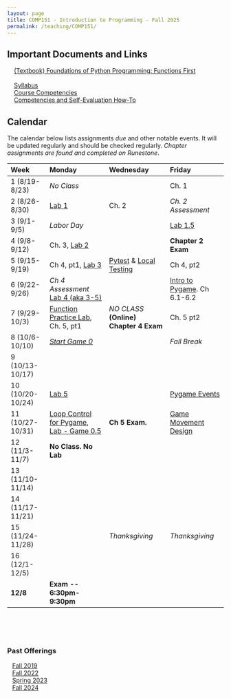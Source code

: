 ```yaml
---
layout: page
title: COMP151 - Introduction to Programming - Fall 2025
permalink: /teaching/COMP151/
---
```


## Important Documents and Links

&nbsp;&nbsp;&nbsp; [(Textbook) Foundations of Python Programming: Functions First](https://runestone.academy/ns/books/published/mc_comp151_foppff_fa25/fopp-ff-3.html) <br><br>
&nbsp;&nbsp;&nbsp; [Syllabus](/teaching/COMP151/fa25/comp151-syllabus.pdf)<br>
&nbsp;&nbsp;&nbsp; [Course Competencies](/teaching/COMP151/fa25/COMP151-Competencies.pdf)<br>
&nbsp;&nbsp;&nbsp; [Competencies and Self-Evaluation How-To](/teaching/ungrading/howto-portfolio)

## Calendar

The calendar below lists assignments *due* and other notable events.  It will be updated regularly and should be checked regularly. *Chapter assignments are found and completed on Runestone*.

| Week | Monday | Wednesday | Friday |
| :-- | :-- | :-- | :-- |
| 1 (8/19-8/23)|  *No Class*   |     | Ch. 1  |
| 2 (8/26-8/30)| [Lab 1](https://classroom.github.com/a/nntxWkDV) | Ch. 2 |  *Ch. 2 Assessment*  |
| 3 (9/1-9/5)| *Labor Day* |   | [Lab 1.5](https://classroom.github.com/a/AMZndCkk)  |
| 4 (9/8-9/12)| Ch. 3, [Lab 2](https://classroom.github.com/a/hxj-sk2t) |  | **Chapter 2 Exam** |
| 5 (9/15-9/19)| Ch 4, pt1, [Lab 3](https://classroom.github.com/a/pWxWRhud) | [Pytest](/teaching/comp151/docs/pytest/) & [Local Testing](/teaching/COMP151/docs/localdev/) | Ch 4, pt2 |
| 6 (9/22-9/26)| *Ch 4 Assessment* [Lab 4 (aka 3-5)](https://classroom.github.com/a/lzbPWtd0)  | | [Intro to Pygame](/teaching/comp151/docs/pygame-intro/). Ch 6.1-6.2 |
| 7 (9/29-10/3)| [Function Practice Lab](https://classroom.github.com/a/G0rLveQh), Ch. 5, pt1  | *NO CLASS* **(Online) Chapter 4 Exam** | Ch. 5 pt2 |
| 8 (10/6-10/10)| [*Start Game 0*](https://classroom.github.com/a/GLHJZbyB) | | *Fall Break* |
| 9 (10/13-10/17)|  | | |
| 10 (10/20-10/24)|[Lab 5](https://classroom.github.com/a/uoX8ZCAD)  | | [Pygame Events](/teaching/comp151/docs/pygame-events/) |
| 11 (10/27-10/31)| [Loop Control for Pygame](/teaching/comp151/docs/gamev1-loopcontrol/), [Lab - Game 0.5]() | **Ch 5 Exam.** | [Game Movement Design](/teaching/comp151/docs/gamev1-design/) |
| 12 (11/3-11/7)| **No Class. No Lab**  |  |     |
| 13 (11/10-11/14)|  | | |
| 14 (11/17-11/21)|  | | |
| 15 (11/24-11/28) | | *Thanksgiving* | *Thanksgiving* |
| 16 (12/1-12/5)|  | | |
| **12/8** | **Exam -- 6:30pm-9:30pm**   | | |

<br><br><br>


### Past Offerings

&nbsp;&nbsp;&nbsp;[Fall 2019](/teaching/COMP151/fa19/) <br>
&nbsp;&nbsp;&nbsp;[Fall 2022](/teaching/COMP151/fa22/) <br>
&nbsp;&nbsp;&nbsp;[Spring 2023](/teaching/COMP151/sp23/) <br>
&nbsp;&nbsp;&nbsp;[Fall 2024](/teaching/COMP151/fa24/)
